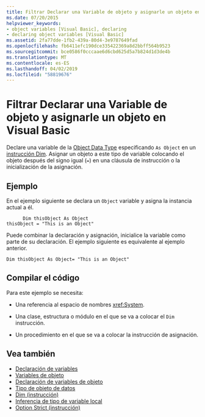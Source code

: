 ```yaml
---
title: Filtrar Declarar una Variable de objeto y asignarle un objeto en Visual Basic
ms.date: 07/20/2015
helpviewer_keywords:
- object variables [Visual Basic], declaring
- declaring object variables [Visual Basic]
ms.assetid: 2fa77dde-1fb2-439a-80d4-3e9787649fad
ms.openlocfilehash: fb6411efc190dce335422369a8d2bbff564b9523
ms.sourcegitcommit: bce0586f0cccaae6d6cbd625d5a7b824d1d3de4b
ms.translationtype: MT
ms.contentlocale: es-ES
ms.lasthandoff: 04/02/2019
ms.locfileid: "58819676"
---
```

# <a name="how-to-declare-an-object-variable-and-assign-an-object-to-it-in-visual-basic"></a>Filtrar Declarar una Variable de objeto y asignarle un objeto en Visual Basic
Declare una variable de la [Object Data Type](../../../../visual-basic/language-reference/data-types/object-data-type.md) especificando `As Object` en un [instrucción Dim](../../../../visual-basic/language-reference/statements/dim-statement.md). Asignar un objeto a este tipo de variable colocando el objeto después del signo igual (`=`) en una cláusula de instrucción o la inicialización de la asignación.  
  
## <a name="example"></a>Ejemplo  
 En el ejemplo siguiente se declara un `Object` variable y asigna la instancia actual a él.  
  
```  
      Dim thisObject As Object  
thisObject = "This is an Object"  
```  
  
 Puede combinar la declaración y asignación, inicialice la variable como parte de su declaración. El ejemplo siguiente es equivalente al ejemplo anterior.  
  
```  
Dim thisObject As Object= "This is an Object"  
```  
  
## <a name="compiling-the-code"></a>Compilar el código  
 Para este ejemplo se necesita:  
  
-   Una referencia al espacio de nombres <xref:System>.  
  
-   Una clase, estructura o módulo en el que se va a colocar el `Dim` instrucción.  
  
-   Un procedimiento en el que se va a colocar la instrucción de asignación.  
  
## <a name="see-also"></a>Vea también

- [Declaración de variables](../../../../visual-basic/programming-guide/language-features/variables/variable-declaration.md)
- [Variables de objeto](../../../../visual-basic/programming-guide/language-features/variables/object-variables.md)
- [Declaración de variables de objeto](../../../../visual-basic/programming-guide/language-features/variables/object-variable-declaration.md)
- [Tipo de objeto de datos](../../../../visual-basic/language-reference/data-types/object-data-type.md)
- [Dim (instrucción)](../../../../visual-basic/language-reference/statements/dim-statement.md)
- [Inferencia de tipo de variable local](../../../../visual-basic/programming-guide/language-features/variables/local-type-inference.md)
- [Option Strict (instrucción)](../../../../visual-basic/language-reference/statements/option-strict-statement.md)
